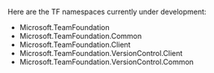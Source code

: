 Here are the TF namespaces currently under development:
  * Microsoft.TeamFoundation
  * Microsoft.TeamFoundation.Common
  * Microsoft.TeamFoundation.Client
  * Microsoft.TeamFoundation.VersionControl.Client
  * Microsoft.TeamFoundation.VersionControl.Common